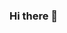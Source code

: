 ### Hi there 👋

<!--
**friendlyts07/friendlyts07** is a ✨ _special_ ✨ repository because its `README.md` (this file) appears on your GitHub profile.

Here are some ideas to get you started:

- 🔭 I’m currently working on Angular and Integrating Project to Github using Git
- 🌱 I’m currently learning Github

